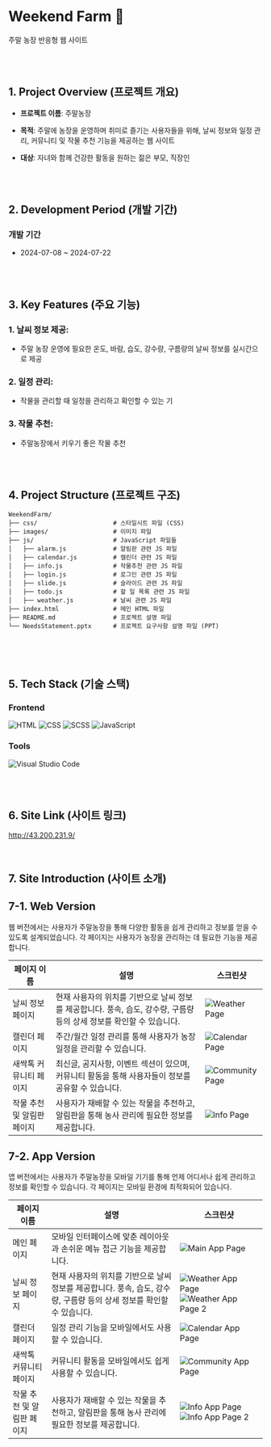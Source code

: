 # Weekend Farm 🌱
주말 농장 반응형 웹 사이트 


<br><br>  


## 1. Project Overview (프로젝트 개요)  


- **프로젝트 이름**: 주말농장  


- **목적**: 주말에 농장을 운영하며 취미로 즐기는 사용자들을 위해, 날씨 정보와 일정 관리, 커뮤니티 및 작물 추천 기능을 제공하는 웹 사이트


- **대상**: 자녀와 함께 건강한 활동을 원하는 젊은 부모, 직장인 

<br><br>  


## 2. Development Period (개발 기간)

### 개발 기간
-  2024-07-08 ~ 2024-07-22


<br><br>  


## 3. Key Features (주요 기능)

### 1. 날씨 정보 제공:

  - 주말 농장 운영에 필요한 온도, 바람, 습도, 강수량, 구름량의 날씨 정보를 실시간으로 제공


### 2. 일정 관리:

  - 작물을 관리할 때 일정을 관리하고 확인할 수 있는 기


### 3. 작물 추천:
  
  - 주말농장에서 키우기 좋은 작물 추천


<br><br>


## 4. Project Structure (프로젝트 구조)

```
WeekendFarm/
├── css/                     # 스타일시트 파일 (CSS)
├── images/                  # 이미지 파일
├── js/                      # JavaScript 파일들
│   ├── alarm.js             # 알림판 관련 JS 파일
│   ├── calendar.js          # 캘린더 관련 JS 파일
│   ├── info.js              # 작물추천 관련 JS 파일
│   ├── login.js             # 로그인 관련 JS 파일
│   ├── slide.js             # 슬라이드 관련 JS 파일
│   ├── todo.js              # 할 일 목록 관련 JS 파일
│   ├── weather.js           # 날씨 관련 JS 파일
├── index.html               # 메인 HTML 파일
├── README.md                # 프로젝트 설명 파일
└── NeedsStatement.pptx      # 프로젝트 요구사항 설명 파일 (PPT)


```



<br><br>

## 5. Tech Stack (기술 스택)

### Frontend
![HTML](https://img.shields.io/badge/HTML-E34F26?style=for-the-badge&logo=html5&logoColor=white)
![CSS](https://img.shields.io/badge/CSS-1572B6?style=for-the-badge&logo=css3&logoColor=white)
![SCSS](https://img.shields.io/badge/SCSS-CC6699?style=for-the-badge&logo=sass&logoColor=white)
![JavaScript](https://img.shields.io/badge/JavaScript-F7DF1E?style=for-the-badge&logo=javascript&logoColor=black)


### Tools
![Visual Studio Code](https://img.shields.io/badge/VS%20Code-007ACC?style=for-the-badge&logo=visual-studio-code&logoColor=white)

<br><br>

## 6. Site Link (사이트 링크)
http://43.200.231.9/


<br>

## 7. Site Introduction (사이트 소개)



## 7-1. Web Version
웹 버전에서는 사용자가 주말농장을 통해 다양한 활동을 쉽게 관리하고 정보를 얻을 수 있도록 설계되었습니다. 각 페이지는 사용자가 농장을 관리하는 데 필요한 기능을 제공합니다.

| 페이지 이름        | 설명                                                                 | 스크린샷                    |
|-----------------|----------------------------------------------------------------|---------------------------|
| 날씨 정보 페이지   | 현재 사용자의 위치를 기반으로 날씨 정보를 제공합니다. 풍속, 습도, 강수량, 구름량 등의 상세 정보를 확인할 수 있습니다. | ![Weather Page](gitimages/weather_web.png) |
| 캘린더 페이지     | 주간/월간 일정 관리를 통해 사용자가 농장 일정을 관리할 수 있습니다. | ![Calendar Page](gitimages/calendar_web.png) |
| 새싹톡 커뮤니티 페이지 | 최신글, 공지사항, 이벤트 섹션이 있으며, 커뮤니티 활동을 통해 사용자들이 정보를 공유할 수 있습니다. | ![Community Page](gitimages/community_web.png) |
| 작물 추천 및 알림판 페이지 | 사용자가 재배할 수 있는 작물을 추천하고, 알림판을 통해 농사 관리에 필요한 정보를 제공합니다. | ![Info Page](gitimages/info_web.png) |

## 7-2. App Version
앱 버전에서는 사용자가 주말농장을 모바일 기기를 통해 언제 어디서나 쉽게 관리하고 정보를 확인할 수 있습니다. 각 페이지는 모바일 환경에 최적화되어 있습니다.

| 페이지 이름        | 설명                                                                 | 스크린샷                    |
|-----------------|----------------------------------------------------------------|---------------------------|
| 메인 페이지       | 모바일 인터페이스에 맞춘 레이아웃과 손쉬운 메뉴 접근 기능을 제공합니다.  | ![Main App Page](gitimages/user_app.png)  |
| 날씨 정보 페이지   | 현재 사용자의 위치를 기반으로 날씨 정보를 제공합니다. 풍속, 습도, 강수량, 구름량 등의 상세 정보를 확인할 수 있습니다. | ![Weather App Page](gitimages/weather01_app.png) ![Weather App Page 2](gitimages/weather02_app.png) |
| 캘린더 페이지     | 일정 관리 기능을 모바일에서도 사용할 수 있습니다. | ![Calendar App Page](gitimages/calendar_app.png) |
| 새싹톡 커뮤니티 페이지 | 커뮤니티 활동을 모바일에서도 쉽게 사용할 수 있습니다. | ![Community App Page](gitimages/community_app.png) |
| 작물 추천 및 알림판 페이지 | 사용자가 재배할 수 있는 작물을 추천하고, 알림판을 통해 농사 관리에 필요한 정보를 제공합니다. | ![Info App Page](gitimages/info01_app.png) ![Info App Page 2](gitimages/info02_app.png) |





